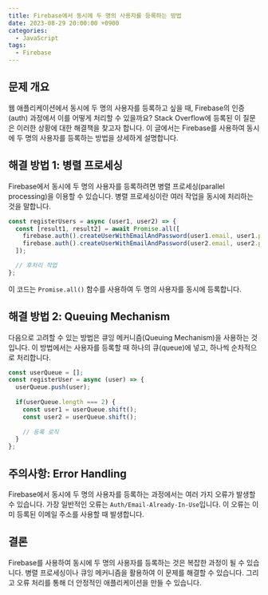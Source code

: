 ```yaml
---
title: Firebase에서 동시에 두 명의 사용자를 등록하는 방법
date: 2023-08-29 20:00:00 +0900
categories:
  - JavaScript
tags:
  - Firebase
---
```


## 문제 개요

웹 애플리케이션에서 동시에 두 명의 사용자를 등록하고 싶을 때, Firebase의 인증(auth) 과정에서 이를 어떻게 처리할 수 있을까요? Stack Overflow에 등록된 이 질문은 이러한 상황에 대한 해결책을 찾고자 합니다. 이 글에서는 Firebase를 사용하여 동시에 두 명의 사용자를 등록하는 방법을 상세하게 설명합니다.

## 해결 방법 1: 병렬 프로세싱

Firebase에서 동시에 두 명의 사용자를 등록하려면 병렬 프로세싱(parallel processing)을 이용할 수 있습니다. 병렬 프로세싱이란 여러 작업을 동시에 처리하는 것을 말합니다.

```javascript
const registerUsers = async (user1, user2) => {
  const [result1, result2] = await Promise.all([
    firebase.auth().createUserWithEmailAndPassword(user1.email, user1.password),
    firebase.auth().createUserWithEmailAndPassword(user2.email, user2.password)
  ]);

  // 후처리 작업
};
```

이 코드는 `Promise.all()` 함수를 사용하여 두 명의 사용자를 동시에 등록합니다.

## 해결 방법 2: Queuing Mechanism

다음으로 고려할 수 있는 방법은 큐잉 메커니즘(Queuing Mechanism)을 사용하는 것입니다. 이 방법에서는 사용자를 등록할 때 하나의 큐(queue)에 넣고, 하나씩 순차적으로 처리합니다.

```javascript
const userQueue = [];
const registerUser = async (user) => {
  userQueue.push(user);
  
  if(userQueue.length === 2) {
    const user1 = userQueue.shift();
    const user2 = userQueue.shift();
    
    // 등록 로직
  }
};
```

## 주의사항: Error Handling

Firebase에서 동시에 두 명의 사용자를 등록하는 과정에서는 여러 가지 오류가 발생할 수 있습니다. 가장 일반적인 오류는 `Auth/Email-Already-In-Use`입니다. 이 오류는 이미 등록된 이메일 주소를 사용할 때 발생합니다.

## 결론

Firebase를 사용하여 동시에 두 명의 사용자를 등록하는 것은 복잡한 과정이 될 수 있습니다. 병렬 프로세싱이나 큐잉 메커니즘을 활용하여 이 문제를 해결할 수 있습니다. 그리고 오류 처리를 통해 더 안정적인 애플리케이션을 만들 수 있습니다.